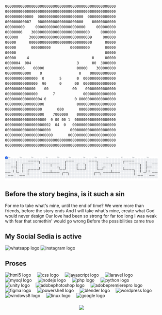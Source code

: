 `000000000000000000000000000000000000000000000000000`<br>
`000000000000000000000000000000000000000000000000000`<br>
`0000000000000  000000000000000000000  0000000000000`<br>
`000000000007   000000000000000000000    00000000000`<br>
`000000000     00000000000000000000000     000000000`<br>
`00000006    300000000000000000000000000     0000000`<br>
`000000     30000000000000000000000000009     000000`<br>
`00000      00000000000000000000000000000      00000`<br>
`00000       000000000         000000000       00000`<br>
`00000                                         00000`<br>
`00000     4                             0     00000`<br>
`0000004  004                     3      00  3000000`<br>
`000000006    00000               00000    300000000`<br>
`000000000000    0                 0    000000000000`<br>
`000000000000000  0       5       0  000000000000000`<br>
`000000000000000  90      0      00  000000000000000`<br>
`00000000000000    00           00    00000000000000`<br>
`000000000000000       7             000000000000000`<br>
`00000000000000004 0             0 80000000000000000`<br>
`000000000000000000               000000000000000000`<br>
`00000000000000000       000       00000000000000000`<br>
`000000000000000000    7000000    000000000000000000`<br>
`0000000000000000000  0 00 00 1  0000000000000000000`<br>
`000000000000000000002  04  0   00000000000000000000`<br>
`000000000000000000000         000000000000000000000`<br>
`0000000000000000000000       0000000000000000000000`<br>
`000000000000000000000000000000000000000000000000000`<br>
`000000000000000000000000000000000000000000000000000`<br>
                                                                                               
##
 
                                                                                                                                                              
<picture>
  <source media="(prefers-color-scheme: dark)" srcset="https://raw.githubusercontent.com/akmalfaris/akmalfaris/output/pacman-contribution-graph-dark.svg">
  <source media="(prefers-color-scheme: light)" srcset="https://raw.githubusercontent.com/akmalfaris/akmalfaris/output/pacman-contribution-graph.svg">
  <img alt="pacman contribution graph" src="https://raw.githubusercontent.com/akmalfaris/akmalfaris/output/pacman-contribution-graph.svg">
</picture>

## Before the story begins, is it such a sin
For me to take what's mine, until the end of time?
We were more than friends, before the story ends
And I will take what's mine, create what God would never design
Our love had been so strong for far too long
I was weak with fear that somethin' would go wrong
Before the possibilities came true




## My Social Sedia is active
<div align="left">
  <img src="https://raw.githubusercontent.com/maurodesouza/profile-readme-generator/master/src/assets/icons/social/whatsapp/default.svg" width="52" height="40" alt="whatsapp logo"  />
  <img src="https://raw.githubusercontent.com/maurodesouza/profile-readme-generator/master/src/assets/icons/social/instagram/default.svg" width="52" height="40" alt="instagram logo"  />
</div>

## Proses

<div align="left">
  <img src="https://cdn.jsdelivr.net/gh/devicons/devicon/icons/html5/html5-original.svg" height="40" alt="html5 logo"  />
  <img width="12" />
  <img src="https://skillicons.dev/icons?i=css" height="40" alt="css logo"  />
  <img width="12" />
  <img src="https://skillicons.dev/icons?i=js" height="40" alt="javascript logo"  />
  <img width="12" />
  <img src="https://cdn.simpleicons.org/laravel/FF2D20" height="40" alt="laravel logo"  />
  <img width="12" />
  <img src="https://cdn.simpleicons.org/mysql/4479A1" height="40" alt="mysql logo"  />
  <img width="12" />
  <img src="https://cdn.jsdelivr.net/gh/devicons/devicon/icons/nodejs/nodejs-original.svg" height="40" alt="nodejs logo"  />
  <img width="12" />
  <img src="https://cdn.simpleicons.org/php/777BB4" height="40" alt="php logo"  />
  <img width="12" />
  <img src="https://skillicons.dev/icons?i=py" height="40" alt="python logo"  />
  <img width="12" />
  <img src="https://cdn.jsdelivr.net/gh/devicons/devicon/icons/unity/unity-original.svg" height="40" alt="unity logo"  />
  <img width="12" />
  <img src="https://skillicons.dev/icons?i=ps" height="40" alt="adobephotoshop logo"  />
  <img width="12" />
  <img src="https://skillicons.dev/icons?i=pr" height="40" alt="adobepremierepro logo"  />
  <img width="12" />
  <img src="https://skillicons.dev/icons?i=figma" height="40" alt="figma logo"  />
  <img width="12" />
  <img src="https://skillicons.dev/icons?i=powershell" height="40" alt="powershell logo"  />
  <img width="12" />
  <img src="https://skillicons.dev/icons?i=blender" height="40" alt="blender logo"  />
  <img width="12" />
  <img src="https://cdn.jsdelivr.net/gh/devicons/devicon/icons/wordpress/wordpress-original.svg" height="40" alt="wordpress logo"  />
  <img width="12" />
  <img src="https://cdn.jsdelivr.net/gh/devicons/devicon/icons/windows8/windows8-original.svg" height="40" alt="windows8 logo"  />
  <img width="12" />
  <img src="https://cdn.jsdelivr.net/gh/devicons/devicon/icons/linux/linux-original.svg" height="40" alt="linux logo"  />
  <img width="12" />
  <img src="https://cdn.jsdelivr.net/gh/devicons/devicon/icons/google/google-original.svg" height="40" alt="google logo"  />
</div>

###

###

<div align="center">
  <img src="https://visitor-badge.laobi.icu/badge?page_id=akmalfaris.akmalfaris&"  />
</div>

